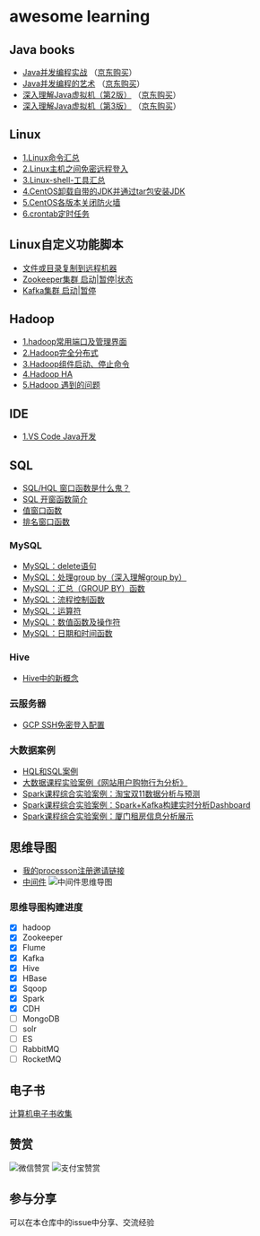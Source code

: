 # awesome learning

## Java books  

- [Java并发编程实战](https://book.douban.com/subject/10484692/) （[京东购买](https://union-click.jd.com/jdc?e=&p=AyIGZRhaFAURAlEYWxYyEgZdGFgWBhM3EUQDS10iXhBeGlcJDBkNXg9JHU4YDk5ER1xOGRNLGEEcVV8BXURFUFdfC0RVU1JRUy1OVxUDGgRWGF8UMhJAUlgFTlZiZQNpCFVLQXwpUjpJGFQLWStaJQETB1QSXRIFGgZlK1sSMkBpja3tzaejG4Gx1MCKhTdUK1sRBBoDXRlYFAoQAlQrXBULIlwLWA0dAyI3ZRhrJTISN1YrGXtWFQFTHQ8VAEcHVEteFFJFD1EfD0JQFwBRTw8cBEADVCtZFAMWDg%3D%3D)）
- [Java并发编程的艺术](https://book.douban.com/subject/26591326/) （[京东购买](https://union-click.jd.com/jdc?e=&p=AyIGZRhaFAURAlEYWxYyEAZVE1IRAho3EUQDS10iXhBeGlcJDBkNXg9JHU4YDk5ER1xOGRNLGEEcVV8BXURFUFdfC0RVU1JRUy1OVxcDEg9cH1sdMkd0AnMrc2lKZyp9L0NmE2cQEjNUZGILWStaJQETB1QSXRIFGgZlK1sSMkBpja3tzaejG4Gx1MCKhTdUK1sRBBoDXRlbEQIQBl0rXBULIlwLWA0dAyI3ZRhrJTISN1YrGXtQFQABHFMdAEUCURpeE1EQVAJIUxELRg5TTlgRCkEOUStZFAMWDg%3D%3D)）
- [深入理解Java虚拟机（第2版）](https://book.douban.com/subject/24722612/) （[京东购买](https://union-click.jd.com/jdc?e=&p=AyIGZRhaFAURAlEYWxYyEgdWH1gTBBs3EUQDS10iXhBeGlcJDBkNXg9JHU4YDk5ER1xOGRNLGEEcVV8BXURFUFdfC0RVU1JRUy1OVxUCEQNWHV0cMkcDV3AcURhBZE9lK0cBFw4qXj5tY0QLWStaJQETB1QSXRIFGgZlK1sSMkBpja3tzaejG4Gx1MCKhTdUK1sRBBoDXRlaEwYSBVcrXBULIlwLWA0dAyI3ZRhrJTISN1YrGXtRRgdcE19BUhsEVBpeHAAXDl1JDxEFRwEASw9AABNUXCtZFAMWDg%3D%3D)）
- [深入理解Java虚拟机（第3版）](https://book.douban.com/subject/34907497/) （[京东购买](https://union-click.jd.com/jdc?e=&p=AyIGZRprFQEVBlMYUx0yVlgNRQQlW1dCFFlQCxxKQgFHREkdSVJKSQVJHFRXFk9FUlpGQUpLCVBaTFhbXQtWVmpSWRtYEgMUBF0Ta016ZFRVSAVtZxNhLBwbHEd1eFdHOEMOHjdUK1gUAhMOUxxcHQMiN1Uca0NsEgZUGloUBxMDVitaJQIWDlEcWB0CFw9dGVslBRIOZUAFVlQaBmUraxYyIjdVK1glQHxVB0kLE1USB1VOCRUHRgJcEgwTVRdUAB5ZQQFBD1ROWCUAEwZREg%3D%3D)）

## Linux  

- [1.Linux命令汇总](Linux/1.Linux命令汇总.md)
- [2.Linux主机之间免密远程登入](Linux/2.Linux主机之间免密远程登入.md)
- [3.Linux-shell-工具汇总](Linux/3.Linux-shell-工具汇总.md)
- [4.CentOS卸载自带的JDK并通过tar包安装JDK](Linux/4.CentOS卸载自带的JDK并通过tar包安装JDK.md)
- [5.CentOS各版本关闭防火墙](Linux/5.CentOS各版本关闭防火墙.md)
- [6.crontab定时任务](Linux/6.crontab定时任务.md)

## Linux自定义功能脚本

- [文件或目录复制到远程机器](https://github.com/jast90/awesome-books/issues/5#issuecomment-601547323)
- [Zookeeper集群 启动|暂停|状态](https://github.com/jast90/awesome-books/issues/5#issuecomment-608341496)
- [Kafka集群 启动|暂停](https://github.com/jast90/awesome-books/issues/5#issuecomment-608398815)

## Hadoop

- [1.hadoop常用端口及管理界面](https://github.com/jast90/awesome-books/issues/10)
- [2.Hadoop完全分布式](https://github.com/jast90/awesome-books/issues/11)
- [3.Hadoop组件启动、停止命令](https://github.com/jast90/awesome-books/issues/12)
- [4.Hadoop HA](https://github.com/jast90/awesome-books/issues/14)
- [5.Hadoop 遇到的问题](https://github.com/jast90/awesome-books/issues/16)

## IDE  

- [1.VS Code Java开发](https://github.com/jast90/awesome-books/issues/15)

## SQL

- [SQL/HQL 窗口函数是什么鬼？](https://github.com/jast90/awesome-books/issues/27#issue-595545747)
- [SQL 开窗函数简介](https://github.com/jast90/awesome-books/issues/27#issuecomment-610837684)
- [值窗口函数](https://github.com/jast90/awesome-books/issues/27#issuecomment-611848265)
- [排名窗口函数](https://github.com/jast90/awesome-books/issues/27#issuecomment-611854304)

### MySQL

- [MySQL：delete语句](https://github.com/jast90/leetcode/issues/1)
- [MySQL：处理group by（深入理解group by）](https://github.com/jast90/leetcode/issues/2)
- [MySQL：汇总（GROUP BY）函数](https://github.com/jast90/leetcode/issues/3)
- [MySQL：流程控制函数](https://github.com/jast90/leetcode/issues/4)
- [MySQL：运算符](https://github.com/jast90/leetcode/issues/5)
- [MySQL：数值函数及操作符](https://github.com/jast90/leetcode/issues/6)
- [MySQL：日期和时间函数](https://github.com/jast90/leetcode/issues/7)

### Hive

- [Hive中的新概念](https://github.com/jast90/awesome-books/issues/30)

### 云服务器
- [GCP SSH免密登入配置](https://github.com/jast90/awesome-learning/issues/53)

### 大数据案例

- [HQL和SQL案例](https://github.com/jast90/awesome-books/issues/29)
- [大数据课程实验案例《网站用户购物行为分析》](http://dblab.xmu.edu.cn/post/7499/)
- [Spark课程综合实验案例：淘宝双11数据分析与预测](http://dblab.xmu.edu.cn/post/8116/)
- [Spark课程综合实验案例：Spark+Kafka构建实时分析Dashboard](http://dblab.xmu.edu.cn/post/8274/)
- [Spark课程综合实验案例：厦门租房信息分析展示](http://dblab.xmu.edu.cn/blog/2307/)

## 思维导图

- [我的processon注册邀请链接](https://www.processon.com/i/5cdd3988e4b05071d4826643)
- [中间件](https://www.processon.com/view/5cf7290de4b06e3f4facc563#map)
![中间件思维导图](image/middleware.png)

### 思维导图构建进度
- [x] hadoop 
- [x] Zookeeper 
- [x] Flume 
- [x] Kafka 
- [x] Hive 
- [x] HBase 
- [x] Sqoop 
- [x] Spark 
- [x] CDH 
- [ ] MongoDB 
- [ ] solr 
- [ ] ES 
- [ ] RabbitMQ 
- [ ] RocketMQ 

## 电子书
[计算机电子书收集](https://github.com/jast90/awesome-learning/issues/60)

## 赞赏
![微信赞赏](https://jastz.oss-cn-beijing.aliyuncs.com/pay-for-me-wechat.jpg)
![支付宝赞赏](https://jastz.oss-cn-beijing.aliyuncs.com/pay-for-me-alipay.jpg)

## 参与分享  

可以在本仓库中的issue中分享、交流经验 
